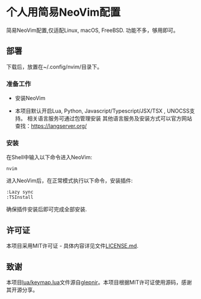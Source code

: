 # 个人用简易NeoVim配置

简易NeoVim配置,仅适配Linux, macOS, FreeBSD. 功能不多，够用即可。

## 部署

下载后，放置在~/.config/nvim/目录下。

### 准备工作

- 安装NeoVim

- 本项目默认开启Lua, Python, Javascript/Typescript/JSX/TSX , UNOCSS支持。
相关语言服务可通过包管理安装
其他语言服务及安装方式可以官方网站查找：https://langserver.org/

### 安装
在Shell中输入以下命令进入NeoVim: 
```
nvim
```
进入NeoVim后，在正常模式执行以下命令，安装插件: 
```
:Lazy sync
:TSInstall
```

确保插件安装后即可完成全部安装.


## 许可证

本项目采用MIT许可证 - 具体内容详见文件[LICENSE.md](LICENSE.md).

## 致谢
本项目[lua/keymap.lua](lua/keymap.lua)文件源自[glepnir](https://github.com/glepnir)。本项目根据MIT许可证使用源码，感谢其开源分享。


